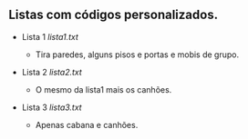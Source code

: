 ## Listas com códigos personalizados.

* Lista 1 *lista1.txt*
  * Tira paredes, alguns pisos e portas e mobis de grupo.

* Lista 2 *lista2.txt*
  * O mesmo da lista1 mais os canhões.

* Lista 3 *lista3.txt*
  * Apenas cabana e canhões.
